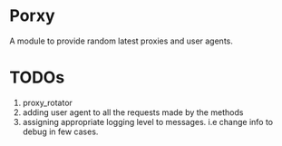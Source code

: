 # Porxy<br>
A module to provide random latest proxies and user agents.

# TODOs
1. proxy_rotator
2. adding user agent to all the requests made by the methods
3. assigning appropriate logging level to messages. i.e change info to debug in few cases.